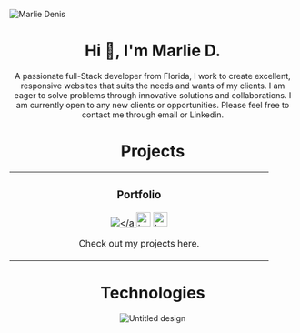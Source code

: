 ![Marlie Denis](https://user-images.githubusercontent.com/101306894/169065591-9e3f03e0-9a20-46f2-a260-5a6fbcbc5fb9.png)

<h1 align="center">Hi 👋, I'm Marlie D.</h1>
<p align="center">A passionate full-Stack developer from Florida, I work to create excellent, responsive websites that suits the needs and wants of my clients. I am eager to solve problems through innovative solutions and collaborations. I am currently open to any new clients or opportunities. Please feel free to contact me through email or Linkedin.</p>




<h1 align="center">Projects</h1>

<div align="center">
  <table>
      <tr>
        <td width="50%">
          <h3 align="center">Portfolio</h3>
          <p align="center">
            <a href="https://www.marlietechdesigns.com" target="_blank" rel="noreferrer"> <img src="https://media.giphy.com/media/zrErx6RfZH1eIe8Hgn/giphy.gif" alt= </a>
            <span> <a href="https://github.com/marlied1/my-portfolio-site.git" target="_blank" rel="noreferrer""><img src="https://img.shields.io/badge/-repo-efefef?style=flat-square&logo=github&logoColor=rgb(165,207,210)" alt="button to repository" height ="25px"></a> <a href="https://www.marlietechdesigns.com" target="_blank" rel="noreferrer"><img src="https://img.shields.io/badge/-live%20site-rgb(165,207,210)?style=flat-square" alt="button to website" height="25px"></a> </span>
            <p align="center">
              Check out my projects here.
            </p>
          </p>
        </td>
     
</tr>
 </table
  </div>
 
 <h1 align="center">Technologies</h1>

![Untitled design](https://user-images.githubusercontent.com/101306894/169087075-39e6acfb-ebad-4fbe-88eb-f43aed398317.png)

</p>
